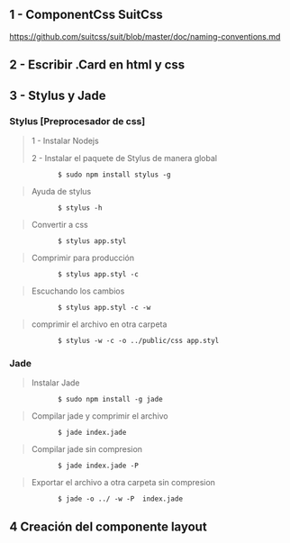 ## 1 - ComponentCss SuitCss

https://github.com/suitcss/suit/blob/master/doc/naming-conventions.md

## 2 - Escribir .Card en html y css

## 3 - Stylus y Jade

### Stylus [Preprocesador de css]

> 1 - Instalar Nodejs
> 
> 2 - Instalar el paquete de Stylus de manera global

                $ sudo npm install stylus -g
> Ayuda de stylus
        
                $ stylus -h 
> Convertir a css

                $ stylus app.styl

> Comprimir para producción

                $ stylus app.styl -c
> Escuchando los cambios

                $ stylus app.styl -c -w
> comprimir el archivo en otra carpeta
        
                $ stylus -w -c -o ../public/css app.styl


### Jade

> Instalar Jade
        
                $ sudo npm install -g jade
> Compilar jade y comprimir el archivo
        
                $ jade index.jade
> Compilar jade sin compresion

                $ jade index.jade -P
                
> Exportar el archivo a otra carpeta sin compresion
        
                $ jade -o ../ -w -P  index.jade

## 4 Creación del componente layout